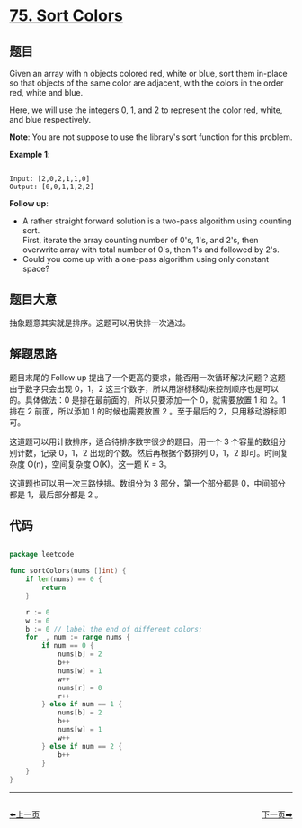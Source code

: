 # [75. Sort Colors](https://leetcode.com/problems/sort-colors/)

## 题目

Given an array with n objects colored red, white or blue, sort them in-place so that objects of the same color are adjacent, with the colors in the order red, white and blue.

Here, we will use the integers 0, 1, and 2 to represent the color red, white, and blue respectively.

**Note**: You are not suppose to use the library's sort function for this problem.

**Example 1**:  

```

Input: [2,0,2,1,1,0]
Output: [0,0,1,1,2,2]

```

**Follow up**:

- A rather straight forward solution is a two-pass algorithm using counting sort.  
First, iterate the array counting number of 0's, 1's, and 2's, then overwrite array with total number of 0's, then 1's and followed by 2's.
- Could you come up with a one-pass algorithm using only constant space?


## 题目大意

抽象题意其实就是排序。这题可以用快排一次通过。

## 解题思路

题目末尾的 Follow up 提出了一个更高的要求，能否用一次循环解决问题？这题由于数字只会出现 0，1，2 这三个数字，所以用游标移动来控制顺序也是可以的。具体做法：0 是排在最前面的，所以只要添加一个 0，就需要放置 1 和 2。1 排在 2 前面，所以添加 1 的时候也需要放置 2 。至于最后的 2，只用移动游标即可。

这道题可以用计数排序，适合待排序数字很少的题目。用一个 3 个容量的数组分别计数，记录 0，1，2 出现的个数。然后再根据个数排列 0，1，2 即可。时间复杂度 O(n)，空间复杂度 O(K)。这一题 K = 3。

这道题也可以用一次三路快排。数组分为 3 部分，第一个部分都是 0，中间部分都是 1，最后部分都是 2 。

## 代码

```go

package leetcode

func sortColors(nums []int) {
	if len(nums) == 0 {
		return
	}

	r := 0
	w := 0
	b := 0 // label the end of different colors;
	for _, num := range nums {
		if num == 0 {
			nums[b] = 2
			b++
			nums[w] = 1
			w++
			nums[r] = 0
			r++
		} else if num == 1 {
			nums[b] = 2
			b++
			nums[w] = 1
			w++
		} else if num == 2 {
			b++
		}
	}
}

```


----------------------------------------------
<div style="display: flex;justify-content: space-between;align-items: center;">
<p><a href="https://books.halfrost.com/leetcode/ChapterFour/0074.Search-a-2D-Matrix/">⬅️上一页</a></p>
<p><a href="https://books.halfrost.com/leetcode/ChapterFour/0076.Minimum-Window-Substring/">下一页➡️</a></p>
</div>
